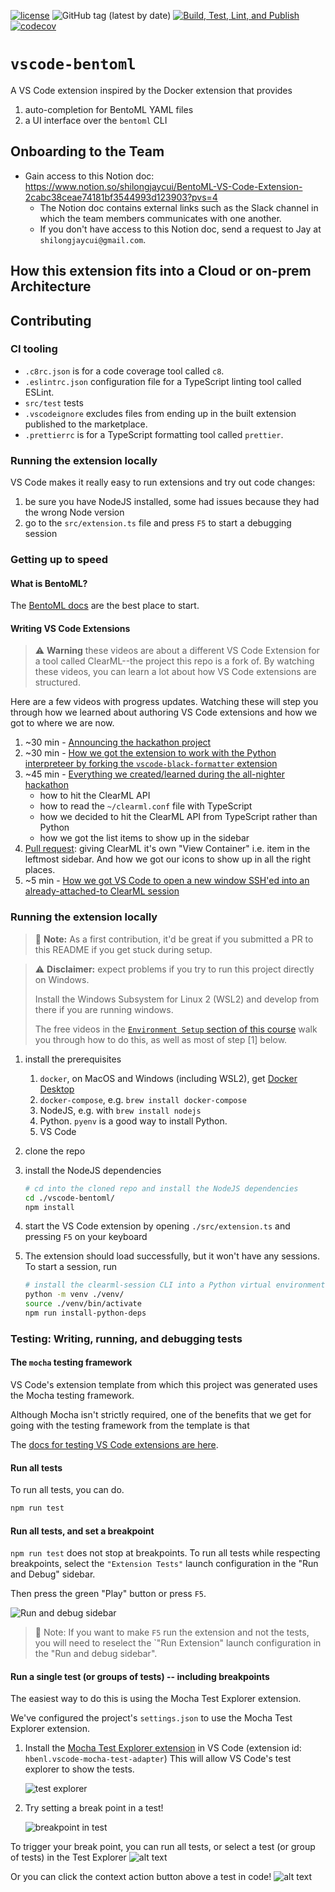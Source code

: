 [![license](https://img.shields.io/badge/license-Apache%202.0-blue.svg)](./LICENSE)
![GitHub tag (latest by date)](https://img.shields.io/github/v/tag/mlops-club/vscode-bentoml)
[![Build, Test, Lint, and Publish](https://github.com/mlops-club/vscode-bentoml/actions/workflows/build-test-lint-publish.yaml/badge.svg)](https://github.com/mlops-club/vscode-bentoml/actions/workflows/build-test-lint-publish.yaml)
[![codecov](https://codecov.io/gh/mlops-club/vscode-bentoml/graph/badge.svg?token=TGO9LDODDW)](https://codecov.io/gh/mlops-club/vscode-bentoml)

# `vscode-bentoml`

A VS Code extension inspired by the Docker extension that provides

1. auto-completion for BentoML YAML files
2. a UI interface over the `bentoml` CLI

## Onboarding to the Team

- Gain access to this Notion doc: https://www.notion.so/shilongjaycui/BentoML-VS-Code-Extension-2cabc38ceae74181bf3544993d123903?pvs=4
  - The Notion doc contains external links such as the Slack channel in which the team members communicates with one another.
  - If you don't have access to this Notion doc, send a request to Jay at `shilongjaycui@gmail.com`.

## How this extension fits into a Cloud or on-prem Architecture

<!-- <img width="600" alt="image" src="https://github.com/mlops-club/vscode-bentoml/assets/32227767/6f01df5a-2646-4716-aa00-bb88ae290fd0"> -->

## Contributing

### CI tooling

- `.c8rc.json` is for a code coverage tool called `c8`.
- `.eslintrc.json` configuration file for a TypeScript linting tool called ESLint.
- `src/test` tests
- `.vscodeignore` excludes files from ending up in the built extension published to the marketplace.
- `.prettierrc` is for a TypeScript formatting tool called `prettier`.

### Running the extension locally

VS Code makes it really easy to run extensions and try out code changes:

1. be sure you have NodeJS installed, some had issues because they had the wrong Node version
2. go to the `src/extension.ts` file and press `F5` to start a debugging session

### Getting up to speed

#### What is BentoML?

The [BentoML docs](https://docs.bentoml.com) are the best place to start.

#### Writing VS Code Extensions

> ⚠️ **Warning** these videos are about a different VS Code Extension for a tool called ClearML--the project this repo is a fork of. By watching these videos, you can learn a lot about how VS Code extensions are structured.

Here are a few videos with progress updates. Watching these will step you through how we learned about authoring VS Code extensions and how we got to where we are now.

1. ~30 min - [Announcing the hackathon project](https://youtu.be/YddCUa-5yVI)
1. ~30 min - [How we got the extension to work with the Python interpreteer by forking the `vscode-black-formatter` extension](https://youtu.be/_FyadEJFRiM)
1. ~45 min - [Everything we created/learned during the all-nighter hackathon](https://youtu.be/fKTldHV_0Y0)
   - how to hit the ClearML API
   - how to read the `~/clearml.conf` file with TypeScript
   - how we decided to hit the ClearML API from TypeScript rather than Python
   - how we got the list items to show up in the sidebar
1. [Pull request](https://github.com/mlops-club/vscode-bentoml/pull/3): giving ClearML it's own "View Container" i.e. item
   in the leftmost sidebar. And how we got our icons to show up
   in all the right places.
1. ~5 min - [How we got VS Code to open a new window SSH'ed into an already-attached-to ClearML session](https://youtu.be/xmvlbjE0F1g)

### Running the extension locally

> 📌 **Note:** As a first contribution, it'd be great if you submitted a PR to this README if you get stuck during setup.

> ⚠️ **Disclaimer:** expect problems if you try to run this project directly on Windows.
>
> Install the Windows Subsystem for Linux 2 (WSL2) and develop from there if
> you are running windows.
>
> The free videos in the [`Environment Setup` section of this
> course](https://www.udemy.com/course/setting-up-the-linux-terminal-for-software-development/) walk you through how to do this, as well as most of step [1] below.

1. install the prerequisites
   1. `docker`, on MacOS and Windows (including WSL2), get [Docker Desktop](https://www.docker.com/products/docker-desktop/)
   2. `docker-compose`, e.g. `brew install docker-compose`
   3. NodeJS, e.g. with `brew install nodejs`
   4. Python. `pyenv` is a good way to install Python.
   5. VS Code
1. clone the repo
1. install the NodeJS dependencies
   ```bash
   # cd into the cloned repo and install the NodeJS dependencies
   cd ./vscode-bentoml/
   npm install
   ```
1. start the VS Code extension by opening `./src/extension.ts` and pressing `F5` on your keyboard
1. The extension should load successfully, but it won't have any sessions. To start a session, run

   ```bash
   # install the clearml-session CLI into a Python virtual environment
   python -m venv ./venv/
   source ./venv/bin/activate
   npm run install-python-deps
   ```

### Testing: Writing, running, and debugging tests

#### The `mocha` testing framework

VS Code's extension template from which this project was generated uses the Mocha testing framework.

Although Mocha isn't strictly required, one of the benefits that we get for going with the testing
framework from the template is that

The [docs for testing VS Code extensions are here](https://code.visualstudio.com/api/working-with-extensions/testing-extension).

#### Run all tests

To run all tests, you can do.

```bash
npm run test
```

#### Run all tests, and set a breakpoint

`npm run test` does not stop at breakpoints. To run all tests while respecting breakpoints, select the `"Extension Tests"` launch configuration in the "Run and Debug" sidebar.

Then press the green "Play" button or press `F5`.

![Run and debug sidebar](./docs/testing/run-and-debug-sidebar.png)

> 📌 Note: If you want to make `F5` run the extension and not the tests, you will need to reselect the `"Run Extension" launch configuration in the "Run and debug sidebar".

#### Run a single test (or groups of tests) -- including breakpoints

The easiest way to do this is using the Mocha Test Explorer extension.

We've configured the project's `settings.json` to use the Mocha Test Explorer extension.

1. Install the [Mocha Test Explorer extension](https://marketplace.visualstudio.com/items?itemName=hbenl.vscode-mocha-test-adapter) in VS Code (extension id: `hbenl.vscode-mocha-test-adapter`)
   This will allow VS Code's test explorer to show the tests.

   ![test explorer](./docs/testing/test-explorer.png)

2. Try setting a break point in a test!

   ![breakpoint in test](./docs/testing/breakpoint-in-test.png)

To trigger your break point, you can run all tests, or select a test (or group of tests) in the Test Explorer
![alt text](./docs/testing/test-explorer-select-test.png)

Or you can click the context action button above a test in code!
![alt text](./docs/testing/test-debug-context-action.png)
